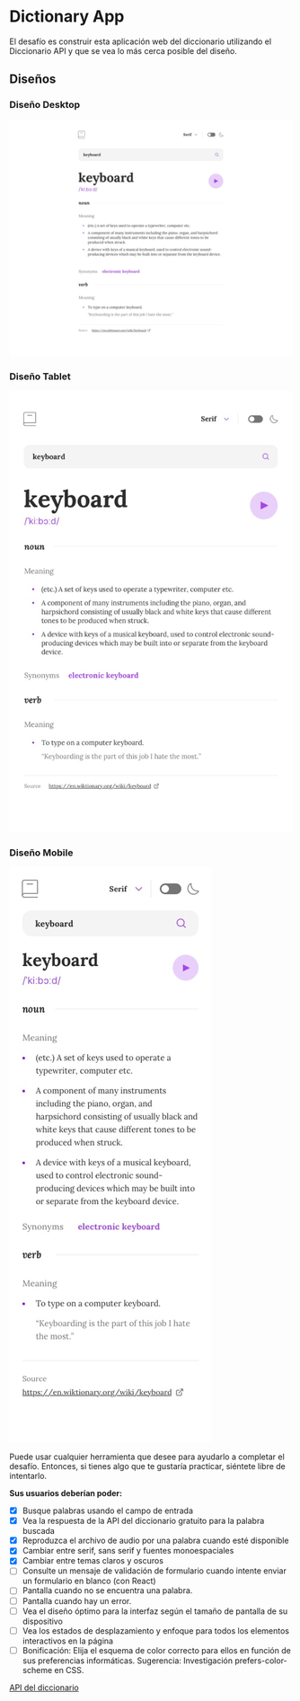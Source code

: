 # Dictionary App

El desafío es construir esta aplicación web del diccionario utilizando el Diccionario API y que se vea lo más cerca posible del diseño.

## Diseños

### Diseño Desktop
![](public/dictionary-web.jpg)

### Diseño Tablet
![](public/dictionary-tablet.jpg)

### Diseño Mobile
![](public/dictionary-mobile.jpg)

Puede usar cualquier herramienta que desee para ayudarlo a completar el desafío. Entonces, si tienes algo que te gustaría practicar, siéntete libre de intentarlo.

__Sus usuarios deberían poder:__

- [x] Busque palabras usando el campo de entrada
- [x] Vea la respuesta de la API del diccionario gratuito para la palabra buscada
- [x] Reproduzca el archivo de audio por una palabra cuando esté disponible
- [x] Cambiar entre serif, sans serif y fuentes monoespaciales
- [x] Cambiar entre temas claros y oscuros
- [ ] Consulte un mensaje de validación de formulario cuando intente enviar un formulario en blanco (con React)
- [ ] Pantalla cuando no se encuentra una palabra.
- [ ] Pantalla cuando hay un error.
- [ ] Vea el diseño óptimo para la interfaz según el tamaño de pantalla de su dispositivo
- [ ] Vea los estados de desplazamiento y enfoque para todos los elementos interactivos en la página
- [ ] Bonificación: Elija el esquema de color correcto para ellos en función de sus preferencias informáticas. Sugerencia: Investigación prefers-color-scheme en CSS.

[API del diccionario](https://api.dictionaryapi.dev/api/v2/entries/en/hello)